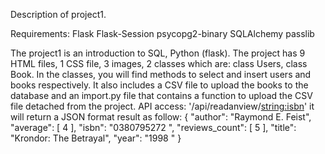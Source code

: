 Description of project1.

Requirements: Flask
	      Flask-Session
	      psycopg2-binary
	      SQLAlchemy
	      passlib

The project1 is an introduction to SQL, Python (flask).
The project has 9 HTML files,  1 CSS file, 3 images, 2 classes which are: class Users, class Book. In the classes, you will find
methods to select and insert users and books respectively. 
It also includes a CSV file to upload the books to the database and an import.py file that contains a function to upload the CSV file detached from the project.
API access: '/api/readanview/<string:isbn>' it will return a JSON format result as follow:
{
  "author": "Raymond E. Feist", 
  "average": [
    4
  ], 
  "isbn": "0380795272  ", 
  "reviews_count": [
    5
  ], 
  "title": "Krondor: The Betrayal", 
  "year": "1998 "
}

	